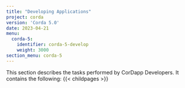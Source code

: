 ```yaml
---
title: "Developing Applications"
project: corda
version: 'Corda 5.0'
date: 2023-04-21
menu:
  corda-5:
    identifier: corda-5-develop
    weight: 3000
section_menu: corda-5
---
```

This section describes the tasks performed by CorDapp Developers. It contains the following:
{{< childpages >}}
